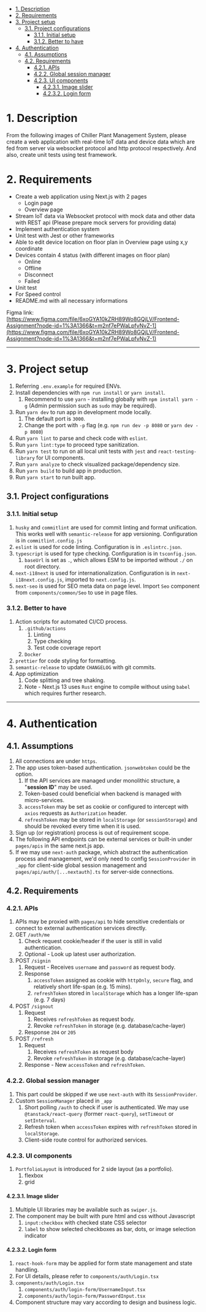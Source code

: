 - [1. Description](#1-description)
- [2. Requirements](#2-requirements)
- [3. Project setup](#3-project-setup)
  - [3.1. Project configurations](#31-project-configurations)
    - [3.1.1. Initial setup](#311-initial-setup)
    - [3.1.2. Better to have](#312-better-to-have)
- [4. Authentication](#4-authentication)
  - [4.1. Assumptions](#41-assumptions)
  - [4.2. Requirements](#42-requirements)
    - [4.2.1. APIs](#421-apis)
    - [4.2.2. Global session manager](#422-global-session-manager)
    - [4.2.3. UI components](#423-ui-components)
      - [4.2.3.1. Image slider](#4231-image-slider)
      - [4.2.3.2. Login form](#4232-login-form)


# 1. Description
From the following images of Chiller Plant Management System, please create a web
application with real-time IoT data and device data which are fed from server via websocket protocol and http protocol respectively. And also, create unit tests using test framework.

# 2. Requirements
- Create a web application using Next.js with 2 pages
  - Login page
  - Overview page
- Stream IoT data via Websocket protocol with mock data and other data with REST api (Please prepare mock servers for providing data)
- Implement authentication system
- Unit test with Jest or other frameworks
- Able to edit device location on floor plan in Overview page using x,y coordinate
- Devices contain 4 status (with different images on floor plan)
  - Online
  - Offline
  - Disconnect
  - Failed
- Unit test
- For Speed control
- README.md with all necessary informations

Figma link:
[https://www.figma.com/file/6xoGYA10kZRH89Wo8GQjLV/Frontend-Assignment?node-id=1%3A1366&t=m2nf7ePWaLpfvNvZ-1](https://www.figma.com/file/6xoGYA10kZRH89Wo8GQjLV/Frontend-Assignment?node-id=1%3A1366&t=m2nf7ePWaLpfvNvZ-1)

---
# 3. Project setup
1. Referring `.env.example` for required ENVs.
2. Install dependencies with `npm run install` or `yarn install`. 
   1. Recommend to use `yarn` - installing globally with `npm install yarn -g` (Admin permission such as `sudo` may be required).
3. Run `yarn dev` to run app in development mode locally.
   1. The default port is `3000`.
   2. Change the port with `-p` flag (e.g. `npm run dev -p 8080` or `yarn dev -p 8080`)
4. Run `yarn lint` to parse and check code with `eslint`.
5. Run `yarn lint:type` to proceed type sanitization. 
6. Run `yarn test` to run on all local unit tests with `jest` and `react-testing-library` for UI components.
7. Run `yarn analyze` to check visualized package/dependency size.
8. Run `yarn build` to build app in production. 
9. Run `yarn start` to run built app. 

## 3.1. Project configurations
### 3.1.1. Initial setup
1. `husky` and `commitlint` are used for commit linting and format unification. This works well with `semantic-release` for app versioning. Configuration is in `commitlint.config.js`
2. `eslint` is used for code linting. Configuration is in `.eslintrc.json`.
3. `typescript` is used for type checking. Configuration is in `tsconfig.json`.
   1. `baseUrl` is set as `.`, which allows ESM to be imported without `./` on root directory. 
4. `next-i18next` is used for internationalization. Configuration is in `next-i18next.config.js`, imported to `next.config.js`.
5. `next-seo` is used for SEO meta data on page level. Import `Seo` component from `components/common/Seo` to use in page files. 

### 3.1.2. Better to have 
1. Action scripts for automated CI/CD process.
   1. `.github/actions`
      1. Linting
      2. Type checking
      3. Test code coverage report
   2. `Docker`
2. `prettier` for code styling for formatting. 
3. `semantic-release` to update `CHANGELOG` with git commits. 
4. App optimization
   1. Code splitting and tree shaking.
   2. Note - Next.js 13 uses `Rust` engine to compile without using `babel` which requires further research. 

---

# 4. Authentication
## 4.1. Assumptions
1. All connections are under `https`.
2. The app uses token-based authentication. `jsonwebtoken` could be the option.
   1. If the API services are managed under monolithic structure, a "**session ID**" may be used.
   2. Token-based could beneficial when backend is managed with micro-services. 
   3. `accessToken` may be set as cookie or configured to intercept with `axios` requests as `Authorization` header. 
   4. `refreshToken` may be stored in `localStorage` (or `sessionStorage`) and should be revoked every time when it is used. 
3. Sign up (or registration) process is out of requirement scope.
4. The following API endpoints can be external services or built-in under `pages/apis` in the same next.js app.
5. If we may use `next-auth` package, which abstract the authentication process and management, we'd only need to config `SessionProvider` in `_app` for client-side global session management and `pages/api/auth/[...nextauth].ts` for server-side connections.

## 4.2. Requirements
### 4.2.1. APIs
1. APIs may be proxied with `pages/api` to hide sensitive credentials or connect to external authentication services directly. 
2. GET `/auth/me`
   1. Check request cookie/header if the user is still in valid authentication. 
   2. Optional - Look up latest user authorization.
3. POST `/signin`
   1. Request - Receives `username` and `password` as request body.
   2. Response 
      1. `accessToken` assigned as cookie with `httpOnly`, `secure` flag, and relatively short life-span (e.g. 15 mins).
      2. `refreshToken` stored in `localStorage` which has a longer life-span (e.g. 7 days)
4. POST `/signout`
   1. Request
      1. Receives `refreshToken` as request body. 
      2. Revoke `refreshToken` in storage (e.g. database/cache-layer)
   2. Response `204` or `205`
5. POST `/refresh`
   1. Request
      1. Receives `refreshToken` as request body
      2. Revoke `refreshToken` in storage (e.g. database/cache-layer)
   2. Response - New `accessToken` and `refreshToken`. 

### 4.2.2. Global session manager
1. This part could be skipped if we use `next-auth` with its `SessionProvider`. 
2. Custom `SessionManager` placed in `_app`
   1. Short polling `/auth` to check if user is authenticated. We may use `@tanstack/react-query` (former `react-query`), `setTimeout` or `setInterval`. 
   2. Refresh token when `accessToken` expires with `refreshToken` stored in `localStorage`.
   3. Client-side route control for authorized services.

### 4.2.3. UI components
1. `PortfolioLayout` is introduced for 2 side layout (as a portfolio).
   1. flexbox
   2. grid
#### 4.2.3.1. Image slider 
1. Multiple UI libraries may be available such as `swiper.js`. 
2. The component may be built with pure html and css without Javascript
   1. `input:checkbox` with checked state CSS selector
   2. `label` to show selected checkboxes as bar, dots, or image selection indicator 

#### 4.2.3.2. Login form
1. `react-hook-form` may be applied for form state management and state handling. 
2. For UI details, please refer to `components/auth/Login.tsx`
3. `components/auth/Login.tsx`
   1. `components/auth/login-form/UsernameInput.tsx`
   2. `components/auth/login-form/PasswordInput.tsx`
4. Component structure may vary according to design and business logic. 
